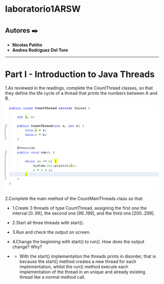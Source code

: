 # laboratorio1ARSW
#
## Autores ✒️

* **Nicolas Patiño** 
* **Andres Rodriguez Del Toro** 



---

# Part I - Introduction to Java Threads
 1.As reviewed in the readings, complete the CountThread classes, so that they define the life cycle of a thread that prints the numbers      between A and B.

 ![](img/countT.PNG)
 
 2.Complete the main method of the CountMainThreads class so that: 
  - 1.Create 3 threads of type CountThread, assigning the first one the interval [0..99], the second one [99..199], and the third one [200..299]. 
  - 2.Start all three threads with start(). 
  - 3.Run and check the output on screen. 
  - 4.Change the beginning with start() to run(). How does the output change? Why?
  
  - -	With the start() implementation the threads prints in disorder, that is because the start() method  creates a new thread for each implementation, whilst the run() method execute each implementation of the thread in an unique and already existing thread like a normal method call.   
